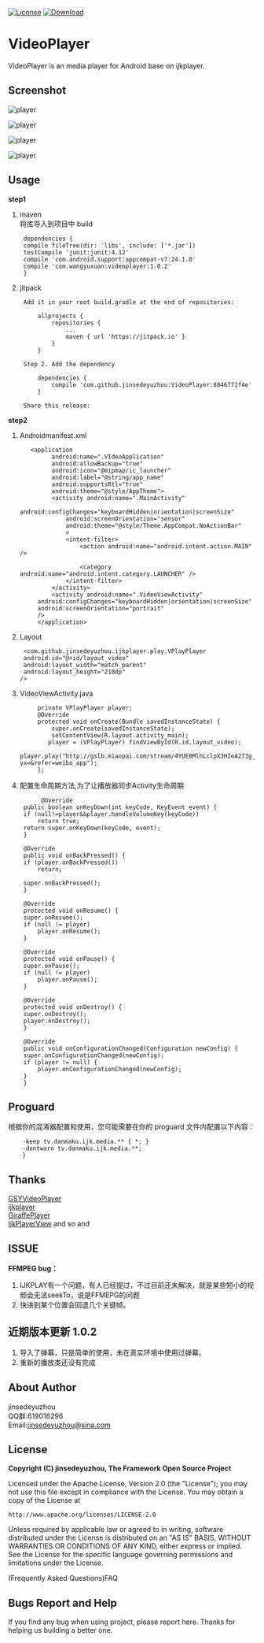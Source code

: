 [![License](https://img.shields.io/badge/license-Apache%202-green.svg)](https://www.apache.org/licenses/LICENSE-2.0)
[![Download](https://api.bintray.com/packages/tangsiyuan/maven/myokhttp/images/download.svg) ](https://bintray.com/tangsiyuan/maven/myokhttp/_latestVersion)
# VideoPlayer

VideoPlayer is an media player for Android base on ijkplayer.

## Screenshot

![player](./Screenshot1.png)     
 
 ![player](./Screenshot2.png)    

![player](./Screenshot3.png)    

![player](./Screenshot3_1.png)    
	
## Usage

 **step1**   
 
1. maven  
	将库导入到项目中 build 

		dependencies {
		compile fileTree(dir: 'libs', include: ['*.jar'])
		testCompile 'junit:junit:4.12'
		compile 'com.android.support:appcompat-v7:24.1.0'
		compile 'com.wangyuxuan:videoplayer:1.0.2'
		}
	
	
	
2. jitpack		
	
	

		Add it in your root build.gradle at the end of repositories:

			allprojects {
				repositories {
					...
					maven { url 'https://jitpack.io' }
				}
			}

		Step 2. Add the dependency

			dependencies {
				compile 'com.github.jinsedeyuzhou:VideoPlayer:8046772f4e'
			}

		Share this release:
	
**step2**
	 
1. Androidmanifest.xml  

		  <application
		        android:name=".VIdeoApplication"
		        android:allowBackup="true"
		        android:icon="@mipmap/ic_launcher"
		        android:label="@string/app_name"
		        android:supportsRtl="true"
		        android:theme="@style/AppTheme">
		        <activity android:name=".MainActivity"
		            android:configChanges="keyboardHidden|orientation|screenSize"
		            android:screenOrientation="sensor"
		            android:theme="@style/Theme.AppCompat.NoActionBar"
		            >
		            <intent-filter>
		                <action android:name="android.intent.action.MAIN" />
		
		                <category android:name="android.intent.category.LAUNCHER" />
		            </intent-filter>
		        </activity>
		        <activity android:name=".VideoViewActivity"
            android:configChanges="keyboardHidden|orientation|screenSize"
            android:screenOrientation="portrait"
            />
		    </application>

2. Layout  

	    <com.github.jinsedeyuzhou.ijkplayer.play.VPlayPlayer
        android:id="@+id/layout_video"
        android:layout_width="match_parent"
        android:layout_height="210dp"
       />
3. VideoViewActivity.java  

		    private VPlayPlayer player;
		    @Override
		    protected void onCreate(Bundle savedInstanceState) {
		        super.onCreate(savedInstanceState);
		        setContentView(R.layout.activity_main);
		       player = (VPlayPlayer) findViewById(R.id.layout_video);
        player.play("http://gslb.miaopai.com/stream/4YUE0MlhLclpX3HIeA273g__.mp4?yx=&refer=weibo_app");
		    };
4. 配置生命周期方法,为了让播放器同步Activity生命周期


		     @Override
	    public boolean onKeyDown(int keyCode, KeyEvent event) {
		if (null!=player&&player.handleVolumeKey(keyCode))
		    return true;
		return super.onKeyDown(keyCode, event);
	    }

	    @Override
	    public void onBackPressed() {
		if (player.onBackPressed())
		    return;

		super.onBackPressed();
	    }

	    @Override
	    protected void onResume() {
		super.onResume();
		if (null != player)
		    player.onResume();
	    }

	    @Override
	    protected void onPause() {
		super.onPause();
		if (null != player)
		    player.onPause();
	    }

	    @Override
	    protected void onDestroy() {
		super.onDestroy();
		player.onDestroy();
	    }

	    @Override
	    public void onConfigurationChanged(Configuration newConfig) {
		super.onConfigurationChanged(newConfig);
		if (player != null) {
		    player.onConfigurationChanged(newConfig);
		}
	    }

## Proguard

根据你的混淆器配置和使用，您可能需要在你的 proguard 文件内配置以下内容：

		-keep tv.danmaku.ijk.media.** { *; }
		-dontwarn tv.danmaku.ijk.media.**;
		}

## Thanks  

[GSYVideoPlayer](https://github.com/CarGuo/GSYVideoPlayer)  
[ijkplayer](https://github.com/Bilibili/ijkplayer)  
[GiraffePlayer](https://github.com/tcking/GiraffePlayer)   
[IjkPlayerView](https://github.com/Rukey7/IjkPlayerView) 
and so and 

## ISSUE
**FFMPEG bug：**  
1. IJKPLAY有一个问题，有人已经提过，不过目前还未解决，就是某些短小的视频会无法seekTo，说是FFMEPG的问题  
2. 快进到某个位置会回退几个关键帧。

## 近期版本更新 1.0.2  
1. 导入了弹幕，只是简单的使用，未在真实环境中使用过弹幕。
2. 重新的播放类还没有完成
## About Author  
jinsedeyuzhou  
QQ群:619016296  
Email:jinsedeyuzhou@sina.com  

## License

**Copyright (C) jinsedeyuzhou, The Framework Open Source Project**

Licensed under the Apache License, Version 2.0 (the "License");
you may not use this file except in compliance with the License.
You may obtain a copy of the License at

    http://www.apache.org/licenses/LICENSE-2.0

Unless required by applicable law or agreed to in writing, software
distributed under the License is distributed on an "AS IS" BASIS,
WITHOUT WARRANTIES OR CONDITIONS OF ANY KIND, either express or implied.
See the License for the specific language governing permissions and
limitations under the License.

(Frequently Asked Questions)FAQ
## Bugs Report and Help

If you find any bug when using project, please report here. Thanks for helping us building a better one.
